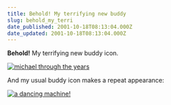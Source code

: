 ```yaml
---
title: Behold! My terrifying new buddy
slug: behold_my_terri
date_published: 2001-10-18T08:13:04.000Z
date_updated: 2001-10-18T08:13:04.000Z
---
```


**Behold!** My terrifying new buddy icon.

[![michael through the years](/images/michaels.gif)](aim:buddyicon?src=/stuff/michaelsicon.gif)

And my usual buddy icon makes a repeat appearance:

[![a dancing machine!](/images/danceguy-1.gif)](aim:buddyicon?src=/images/danceguy.gif)
